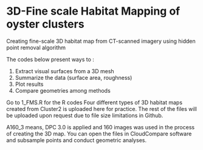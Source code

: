 # 3D-Fine scale Habitat Mapping of oyster clusters 
Creating fine-scale 3D habitat map from CT-scanned imagery using hidden point removal algorithm

The codes below present ways to : 
1) Extract visual surfaces from a 3D mesh
2) Summarize the data (surface area, roughness)
3) Plot results
4) Compare geometries among methods 

Go to 1_FMS.R for the R codes
Four different types of 3D habitat maps created from Cluster2 is uploaded here for practice. The rest of the files will be uploaded upon request due to file size limitations in Github.

A160_3 means, DPC 3.0 is applied and 160 images was used in the process of creating the 3D map.
You can open the files in CloudCompare software and subsample points and conduct geometric analyses.
